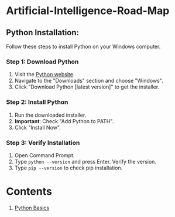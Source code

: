 # Artificial-Intelligence-Road-Map

## Python Installation:

Follow these steps to install Python on your Windows computer.

### Step 1: Download Python

1. Visit the [Python website](https://www.python.org/).
2. Navigate to the "Downloads" section and choose "Windows".
3. Click "Download Python [latest version]" to get the installer.

### Step 2: Install Python

1. Run the downloaded installer.
2. **Important**: Check "Add Python to PATH".
3. Click "Install Now".

### Step 3: Verify Installation

1. Open Command Prompt.
2. Type `python --version` and press Enter. Verify the version.
3. Type `pip --version` to check pip installation.


# Contents

1. [Python Basics](Python_Basics.ipynb)


